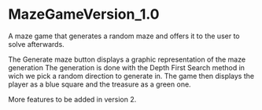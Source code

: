 # MazeGameVersion_1.0
A maze game that generates a random maze and offers it to the user to solve afterwards.

The Generate maze button displays a graphic representation of the maze generation
The generation is done with the Depth First Search method in wich we pick a random direction to generate in.
The game then displays the player as a blue square and the treasure as a green one.

More features to be added in version 2.

